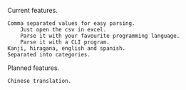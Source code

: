 Current features.

    Comma separated values for easy parsing.
        Just open the csv in excel.
        Parse it with your favourite programming language.
        Parse it with a CLI program.
    Kanji, hiragana, english and spanish.
    Separated into categories.

Planned features.

    Chinese translation.


